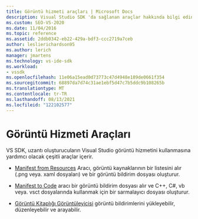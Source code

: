 ```yaml
---
title: Görüntü hizmeti araçları | Microsoft Docs
description: Visual Studio SDK 'da sağlanan araçlar hakkında bilgi edinin Visual Studio görüntü hizmetini kullanarak uzantılar oluşturmanıza yardımcı olabilir.
ms.custom: SEO-VS-2020
ms.date: 11/04/2016
ms.topic: reference
ms.assetid: 2ddb0342-eb22-429a-bdf3-ccc2719a7ceb
author: leslierichardson95
ms.author: lerich
manager: jmartens
ms.technology: vs-ide-sdk
ms.workload:
- vssdk
ms.openlocfilehash: 11e06a15ead0d73773c47d4948e189de0661f354
ms.sourcegitcommit: 68897da7d74c31ae1ebf5d47c7b5ddc9b108265b
ms.translationtype: MT
ms.contentlocale: tr-TR
ms.lasthandoff: 08/13/2021
ms.locfileid: "122102577"
---
```

# <a name="image-service-tools"></a>Görüntü Hizmeti Araçları
VS SDK, uzantı oluşturucuların Visual Studio görüntü hizmetini kullanmasına yardımcı olacak çeşitli araçlar içerir.

- [Manifest from Resources](../../extensibility/internals/manifest-from-resources.md) Aracı, görüntü kaynaklarının bir listesini alır (.png veya. xaml dosyaları) ve bir görüntü bildirim dosyası oluşturur.

- [Manifest to Code](../../extensibility/internals/manifest-to-code.md) aracı bir görüntü bildirim dosyası alır ve C++, C#, vb veya. vsct dosyalarında kullanmak için bir sarmalayıcı dosyası oluşturur.

- [Görüntü Kitaplığı Görüntüleyicisi](../../extensibility/internals/image-library-viewer.md) görüntü bildirimlerini yükleyebilir, düzenleyebilir ve arayabilir.
